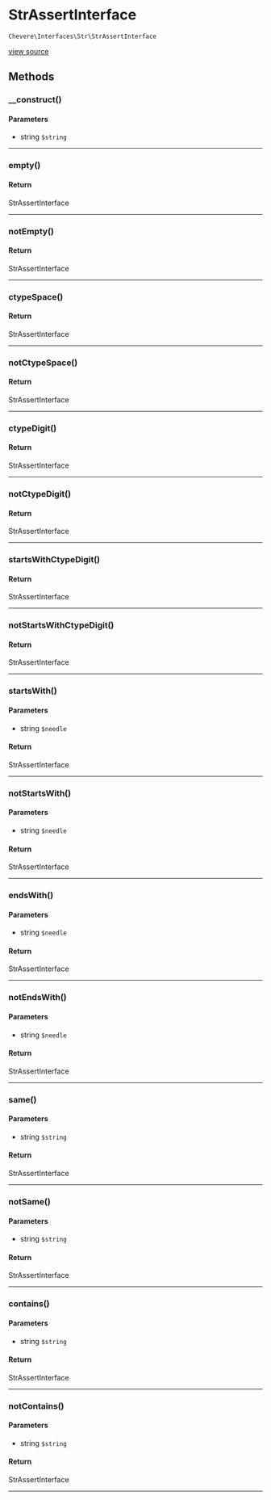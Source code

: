 # StrAssertInterface

`Chevere\Interfaces\Str\StrAssertInterface`

[view source](https://github.com/chevere/chevere/blob/master//home/rodolfo/git/chevere/chevere/interfaces/Str/StrAssertInterface.php)

## Methods

### __construct()

#### Parameters

- string `$string`

---

### empty()

#### Return

StrAssertInterface

---

### notEmpty()

#### Return

StrAssertInterface

---

### ctypeSpace()

#### Return

StrAssertInterface

---

### notCtypeSpace()

#### Return

StrAssertInterface

---

### ctypeDigit()

#### Return

StrAssertInterface

---

### notCtypeDigit()

#### Return

StrAssertInterface

---

### startsWithCtypeDigit()

#### Return

StrAssertInterface

---

### notStartsWithCtypeDigit()

#### Return

StrAssertInterface

---

### startsWith()

#### Parameters

- string `$needle`

#### Return

StrAssertInterface

---

### notStartsWith()

#### Parameters

- string `$needle`

#### Return

StrAssertInterface

---

### endsWith()

#### Parameters

- string `$needle`

#### Return

StrAssertInterface

---

### notEndsWith()

#### Parameters

- string `$needle`

#### Return

StrAssertInterface

---

### same()

#### Parameters

- string `$string`

#### Return

StrAssertInterface

---

### notSame()

#### Parameters

- string `$string`

#### Return

StrAssertInterface

---

### contains()

#### Parameters

- string `$string`

#### Return

StrAssertInterface

---

### notContains()

#### Parameters

- string `$string`

#### Return

StrAssertInterface

---


